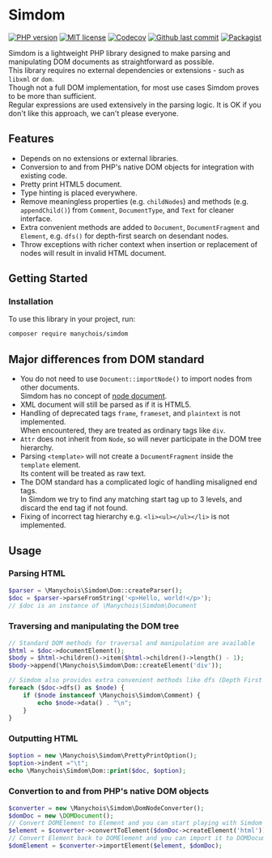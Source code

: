 # Simdom

[![PHP version](https://badgen.net/packagist/php/manychois/simdom)](https://packagist.org/packages/manychois/simdom)
[![MIT license](https://badgen.net/github/license/manychois/simdom)](https://github.com/manychois/simdom/blob/main/LICENSE)
[![Codecov](https://codecov.io/github/manychois/simdom/branch/main/graph/badge.svg?token=gl07VPHIle)](https://codecov.io/github/manychois/simdom)
[![Github last commit](https://badgen.net/github/last-commit/manychois/simdom/main)](https://github.com/manychois/simdom/commits/main)
[![Packagist](https://badgen.net/packagist/v/manychois/simdom/latest)](https://packagist.org/packages/manychois/simdom)

Simdom is a lightweight PHP library designed to make parsing and manipulating DOM documents as straightforward as possible.<br>
This library requires no external dependencies or extensions - such as `libxml` or `dom`.<br>
Though not a full DOM implementation, for most use cases Simdom proves to be more than sufficient.<br>
Regular expressions are used extensively in the parsing logic. It is OK if you don't like this approach, we can't please everyone.

## Features

- Depends on no extensions or external libraries.
- Conversion to and from PHP's native DOM objects for integration with existing code.
- Pretty print HTML5 document.
- Type hinting is placed everywhere.
- Remove meaningless properties (e.g. `childNodes`) and methods (e.g. `appendChild()`) from `Comment`, `DocumentType`, and `Text` for cleaner interface.
- Extra convenient methods are added to `Document`, `DocumentFragment` and `Element`, e.g. `dfs()` for depth-first search on desendant nodes.
- Throw exceptions with richer context when insertion or replacement of nodes will result in invalid HTML document.

## Getting Started

### Installation

To use this library in your project, run:
```bash
composer require manychois/simdom
```

## Major differences from DOM standard

- You do not need to use `Document::importNode()` to import nodes from other documents.<br/>
  Simdom has no concept of [node document](https://dom.spec.whatwg.org/#concept-node-document).
- XML document will still be parsed as if it is HTML5.
- Handling of deprecated tags `frame`, `frameset`, and `plaintext` is not implemented.<br/>
  When encountered, they are treated as ordinary tags like `div`.
- `Attr` does not inherit from `Node`, so will never participate in the DOM tree hierarchy.
- Parsing `<template>` will not create a `DocumentFragment` inside the `template` element.<br/>
  Its content will be treated as raw text.
- The DOM standard has a complicated logic of handling misaligned end tags.<br/>
  In Simdom we try to find any matching start tag up to 3 levels, and discard the end tag if not found.
- Fixing of incorrect tag hierarchy e.g. `<li><ul></ul></li>` is not implemented.

## Usage

### Parsing HTML

```php
$parser = \Manychois\Simdom\Dom::createParser();
$doc = $parser->parseFromString('<p>Hello, world!</p>');
// $doc is an instance of \Manychois\Simdom\Document
```

### Traversing and manipulating the DOM tree

```php
// Standard DOM methods for traversal and manipulation are available
$html = $doc->documentElement();
$body = $html->children()->item($html->children()->length() - 1);
$body->append(\Manychois\Simdom\Dom::createElement('div'));

// Simdom also provides extra convenient methods like dfs (Depth First Search)
foreach ($doc->dfs() as $node) {
    if ($node instanceof \Manychois\Simdom\Comment) {
        echo $node->data() . "\n";
    }
}
```

### Outputting HTML

```php
$option = new \Manychois\Simdom\PrettyPrintOption();
$option->indent ="\t";
echo \Manychois\Simdom\Dom::print($doc, $option);
```

### Convertion to and from PHP's native DOM objects

```php
$converter = new \Manychois\Simdom\DomNodeConverter();
$domDoc = new \DOMDocument();
// Convert DOMElement to Element and you can start playing with Simdom
$element = $converter->convertToElement($domDoc->createElement('html'));
// Convert Element back to DOMElement and you can import it to DOMDocument
$domElement = $converter->importElement($element, $domDoc);
```